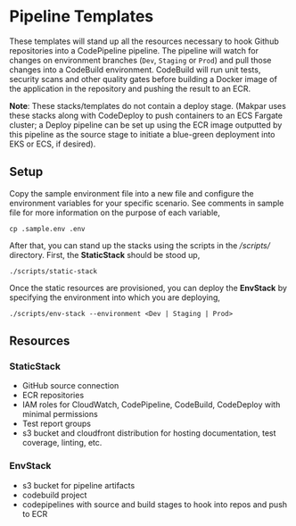 # Pipeline Templates

These templates will stand up all the resources necessary to hook Github repositories into a CodePipeline pipeline. The pipeline will watch for changes on environment branches (`Dev`, `Staging` or `Prod`) and pull those changes into a CodeBuild environment. CodeBuild will run unit tests, security scans and other quality gates before building a Docker image of the application in the repository and pushing the result to an ECR.

**Note**: These stacks/templates do not contain a deploy stage. (Makpar uses these stacks along with CodeDeploy to push containers to an ECS Fargate cluster; a Deploy pipeline can be set up using the ECR image outputted by this pipeline as the source stage to initiate a blue-green deployment into EKS or ECS, if desired).

## Setup

Copy the sample environment file into a new file and configure the environment variables for your specific scenario. See comments in sample file for more information on the purpose of each variable,

```shell
cp .sample.env .env
```

After that, you can stand up the stacks using the scripts in the */scripts/* directory. First, the **StaticStack** should be stood up,

```shell
./scripts/static-stack 
```

Once the static resources are provisioned, you can deploy the **EnvStack** by specifying the environment into which you are deploying,

```shell
./scripts/env-stack --environment <Dev | Staging | Prod>
```
## Resources
### StaticStack

- GitHub source connection
- ECR repositories
- IAM roles for CloudWatch, CodePipeline, CodeBuild, CodeDeploy with minimal permissions
- Test report groups
- s3 bucket and cloudfront distribution for hosting documentation, test coverage, linting, etc.

### EnvStack
- s3 bucket for pipeline artifacts
- codebuild project
- codepipelines with source and build stages to hook into repos and push to ECR
